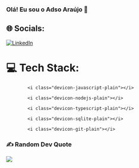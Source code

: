 ### Olá! Eu sou o Adso Araújo 👋

## 🌐 Socials:
[![LinkedIn](https://img.shields.io/badge/LinkedIn-%230077B5.svg?logo=linkedin&logoColor=white)](https://www.linkedin.com/in/adso-araujo/) 

# 💻 Tech Stack:

            <i class="devicon-javascript-plain"></i>
          
            <i class="devicon-nodejs-plain"></i>
            
            <i class="devicon-typescript-plain"></i>
          
            <i class="devicon-sqlite-plain"></i>
          
            <i class="devicon-git-plain"></i>
          
          


### ✍️ Random Dev Quote
![](https://quotes-github-readme.vercel.app/api?type=vetical&theme=tokyonight)

